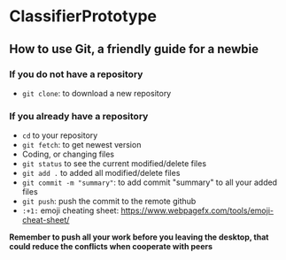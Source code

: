 # ClassifierPrototype

## How to use Git, a friendly guide for a newbie

### If you do not have a repository
- `git clone`: to download a new repository

### If you already have a repository
- `cd` to your repository
- `git fetch`: to get newest version
- Coding, or changing files
- `git status` to see the current modified/delete files
- `git add .` to added all modified/delete files
- `git commit -m "summary"`: to add commit "summary" to all your added files
- `git push`: push the commit to the remote github
- `:+1:`
emoji cheating sheet: https://www.webpagefx.com/tools/emoji-cheat-sheet/

**Remember to push all your work before you leaving the desktop, that could reduce the conflicts when cooperate with peers**
